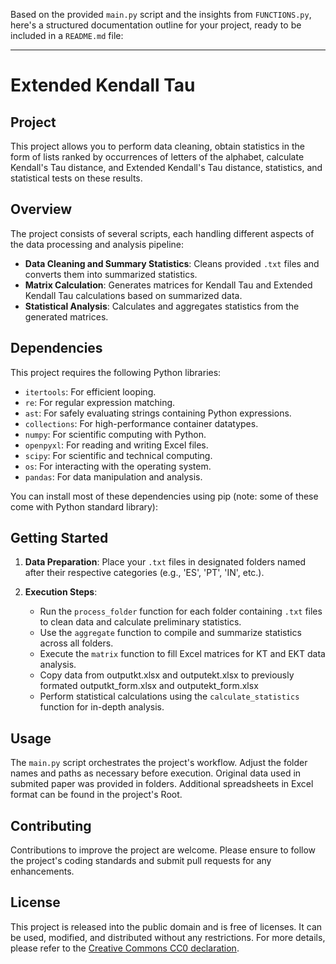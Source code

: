 Based on the provided `main.py` script and the insights from `FUNCTIONS.py`, here's a structured documentation outline for your project, ready to be included in a `README.md` file:

---


# Extended Kendall Tau 

## Project 

This project allows you to perform data cleaning, obtain statistics in the form of lists ranked by occurrences of letters of the alphabet, calculate Kendall's Tau distance, and Extended Kendall's Tau distance, statistics, and statistical tests on these results.

## Overview

The project consists of several scripts, each handling different aspects of the data processing and analysis pipeline:
- **Data Cleaning and Summary Statistics**: Cleans provided `.txt` files and converts them into summarized statistics.
- **Matrix Calculation**: Generates matrices for Kendall Tau and Extended Kendall Tau calculations based on summarized data.
- **Statistical Analysis**: Calculates and aggregates statistics from the generated matrices.

## Dependencies


This project requires the following Python libraries:

- `itertools`: For efficient looping.
- `re`: For regular expression matching.
- `ast`: For safely evaluating strings containing Python expressions.
- `collections`: For high-performance container datatypes.
- `numpy`: For scientific computing with Python.
- `openpyxl`: For reading and writing Excel files.
- `scipy`: For scientific and technical computing.
- `os`: For interacting with the operating system.
- `pandas`: For data manipulation and analysis.

You can install most of these dependencies using pip (note: some of these come with Python standard library):


## Getting Started

1. **Data Preparation**: Place your `.txt` files in designated folders named after their respective categories (e.g., 'ES', 'PT', 'IN', etc.).


2. **Execution Steps**:
    - Run the `process_folder` function for each folder containing `.txt` files to clean data and calculate preliminary statistics.
    - Use the `aggregate` function to compile and summarize statistics across all folders.
    - Execute the `matrix` function to fill Excel matrices for KT and EKT data analysis. 
    - Copy data from outputkt.xlsx and outputekt.xlsx to previously formated outputkt_form.xlsx and outputekt_form.xlsx 
    - Perform statistical calculations using the `calculate_statistics` function for in-depth analysis.


## Usage

The `main.py` script orchestrates the project's workflow. Adjust the folder names and paths as necessary before execution.
Original data used in submited paper was provided in folders. Additional spreadsheets in Excel format can be found in the project's Root.


## Contributing

Contributions to improve the project are welcome. Please ensure to follow the project's coding standards and submit pull requests for any enhancements.

## License

This project is released into the public domain and is free of licenses. It can be used, modified, and distributed without any restrictions. For more details, please refer to the [Creative Commons CC0 declaration](https://creativecommons.org/share-your-work/public-domain/cc0/).



